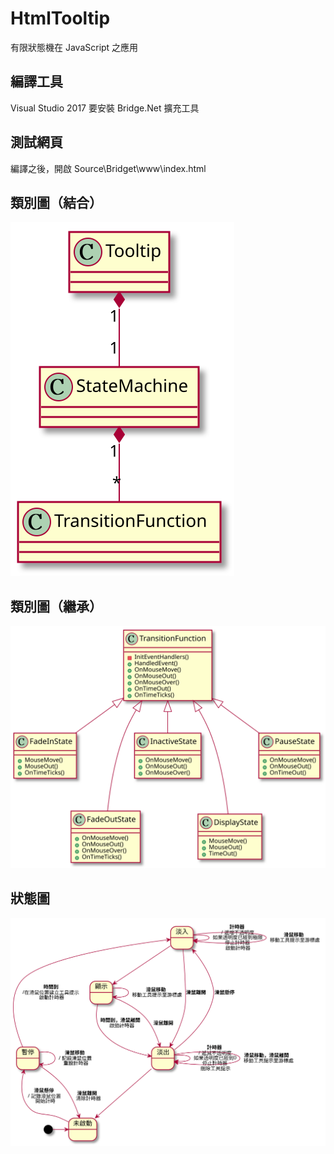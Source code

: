 # HtmlTooltip

有限狀態機在 JavaScript 之應用

## 編譯工具

Visual Studio 2017 要安裝 Bridge.Net 擴充工具

## 測試網頁

編譯之後，開啟 Source\Bridget\www\index.html

## 類別圖（結合）

![](Docs/Diagrams/類別圖（結合）.svg)

## 類別圖（繼承）

![](Docs/Diagrams/類別圖（繼承）.svg)

## 狀態圖

![](Docs/Diagrams/狀態圖（完稿）.svg)